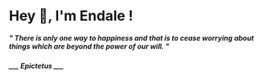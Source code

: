 <h1 title="head"> Hey 👋, I'm Endale !</h1>

**<h5><i>" There is only one way to happiness and that is to cease worrying about things which are beyond the power of our will. "</i></h5>**

*<b>___ Epictetus ___</b>*
